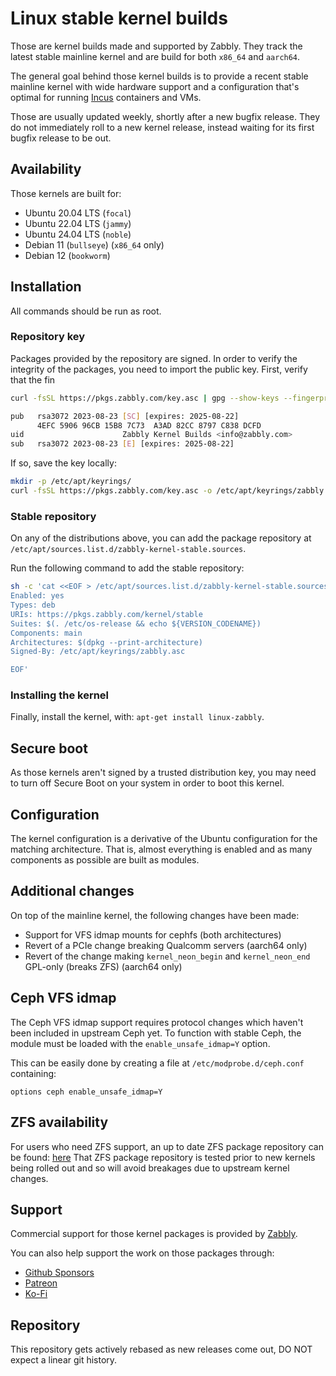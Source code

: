 # Linux stable kernel builds
Those are kernel builds made and supported by Zabbly.
They track the latest stable mainline kernel and are build for both `x86_64` and `aarch64`.

The general goal behind those kernel builds is to provide a recent
stable mainline kernel with wide hardware support and a configuration
that's optimal for running [Incus](https://github.com/lxc/incus) containers and VMs.

Those are usually updated weekly, shortly after a new bugfix release.
They do not immediately roll to a new kernel release, instead waiting for its first bugfix release to be out.

## Availability
Those kernels are built for:

 * Ubuntu 20.04 LTS (`focal`)
 * Ubuntu 22.04 LTS (`jammy`)
 * Ubuntu 24.04 LTS (`noble`)
 * Debian 11 (`bullseye`) (`x86_64` only)
 * Debian 12 (`bookworm`)

## Installation

All commands should be run as root.

### Repository key

Packages provided by the repository are signed. In order to verify the integrity of the packages, you need to import the public key. First, verify that the fin

```sh
curl -fsSL https://pkgs.zabbly.com/key.asc | gpg --show-keys --fingerprint
```

```sh
pub   rsa3072 2023-08-23 [SC] [expires: 2025-08-22]
      4EFC 5906 96CB 15B8 7C73  A3AD 82CC 8797 C838 DCFD
uid                      Zabbly Kernel Builds <info@zabbly.com>
sub   rsa3072 2023-08-23 [E] [expires: 2025-08-22]
```

If so, save the key locally:

```sh
mkdir -p /etc/apt/keyrings/
curl -fsSL https://pkgs.zabbly.com/key.asc -o /etc/apt/keyrings/zabbly.asc
```

### Stable repository

On any of the distributions above, you can add the package repository at `/etc/apt/sources.list.d/zabbly-kernel-stable.sources`.

Run the following command to add the stable repository:

```sh
sh -c 'cat <<EOF > /etc/apt/sources.list.d/zabbly-kernel-stable.sources
Enabled: yes
Types: deb
URIs: https://pkgs.zabbly.com/kernel/stable
Suites: $(. /etc/os-release && echo ${VERSION_CODENAME})
Components: main
Architectures: $(dpkg --print-architecture)
Signed-By: /etc/apt/keyrings/zabbly.asc

EOF'
```

### Installing the kernel

Finally, install the kernel, with: `apt-get install linux-zabbly`.

## Secure boot
As those kernels aren't signed by a trusted distribution key, you may
need to turn off Secure Boot on your system in order to boot this kernel.

## Configuration
The kernel configuration is a derivative of the Ubuntu configuration for the matching architecture.
That is, almost everything is enabled and as many components as possible are built as modules.

## Additional changes
On top of the mainline kernel, the following changes have been made:

 * Support for VFS idmap mounts for cephfs (both architectures)
 * Revert of a PCIe change breaking Qualcomm servers (aarch64 only)
 * Revert of the change making `kernel_neon_begin` and `kernel_neon_end` GPL-only (breaks ZFS) (aarch64 only)

## Ceph VFS idmap
The Ceph VFS idmap support requires protocol changes which haven't been included in upstream Ceph yet.
To function with stable Ceph, the module must be loaded with the `enable_unsafe_idmap=Y` option.

This can be easily done by creating a file at `/etc/modprobe.d/ceph.conf` containing:
```
options ceph enable_unsafe_idmap=Y
```

## ZFS availability
For users who need ZFS support, an up to date ZFS package repository can be found: [here](https://github.com/zabbly/zfs)
That ZFS package repository is tested prior to new kernels being rolled out and so will avoid breakages due to upstream kernel changes.

## Support
Commercial support for those kernel packages is provided by [Zabbly](https://zabbly.com).

You can also help support the work on those packages through:

 - [Github Sponsors](https://github.com/sponsors/stgraber)
 - [Patreon](https://patreon.com/stgraber)
 - [Ko-Fi](https://ko-fi.com/stgraber)

## Repository
This repository gets actively rebased as new releases come out, DO NOT expect a linear git history.
